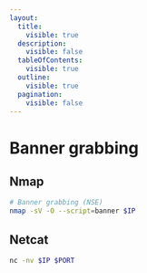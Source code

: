```yaml
---
layout:
  title:
    visible: true
  description:
    visible: false
  tableOfContents:
    visible: true
  outline:
    visible: true
  pagination:
    visible: false
---
```


# Banner grabbing

## Nmap

```bash
# Banner grabbing (NSE)
nmap -sV -O --script=banner $IP
```

## Netcat

```bash
nc -nv $IP $PORT
```
